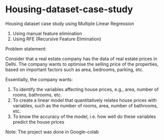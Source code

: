 # Housing-dataset-case-study
Housing dataset case study using Multiple Linear Regression
1. Using manual feature elimination
2. Using RFE (Recursive Feature Elimination)

Problem statement:

Consider that a real estate company has the data of real estate prices in Delhi. The company wants to optimise the selling price of the properties, based on important factors such as area, bedrooms, parking, etc.

Essentially, the company wants:
1. To identify the variables affecting house prices, e.g., area, number of rooms, bathrooms, etc.
2. To create a linear model that quantitatively relates house prices with variables, such as the number of rooms, area, number of bathrooms, etc.
3. To know the accuracy of the model, i.e. how well do these variables predict the house prices

Note: The project was done in Google-colab
